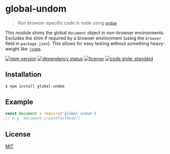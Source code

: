 # global-undom

> Run browser-specific code in node using [`undom`](https://github.com/developit/undom)

This module shims the global `document` object in non-browser environments. Excludes the shim if required by a browser environment (using the `browser` field in `package.json`). This allows for easy testing without something heavy-weight like [`jsdom`](https://github.com/tmpvar/jsdom).

[![npm version](https://img.shields.io/npm/v/global-undom.svg?style=flat-square)](https://npmjs.org/package/global-undom)
[![dependency status](https://img.shields.io/david/global-undom.svg?style=flat-square)](https://david-dm.org/queckezz/global-undom)
[![license](https://img.shields.io/npm/l/global-undom.svg?style=flat-square)](./license)
[![code style: standard](https://img.shields.io/badge/code-standard-brightgreen.svg?style=flat-square)](https://github.com/feross/standard)

## Installation

```bash
$ npm install global-undom
```

## Example

```js
const document = require('global-undom')
// e.g. document.createTextNode()
```

## License

[MIT](./license)


